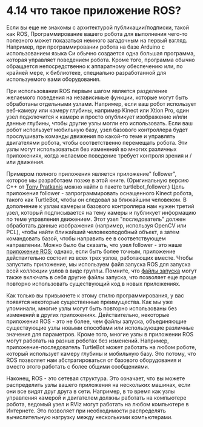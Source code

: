 # 4.14 что такое приложение ROS?

Если вы еще не знакомы с архитектурой публикации/подписки, такой как ROS, Программирование вашего робота для выполнения чего-то полезного может показаться немного загадочным на первый взгляд. Например, при программировании робота на базе Arduino с использованием языка Си обычно создается одна большая программа, которая управляет поведением робота. Кроме того, программа обычно обращается непосредственно к аппаратному обеспечению или, по крайней мере, к библиотеке, специально разработанной для используемого вами оборудования. 

При использовании ROS первым шагом является разделение желаемого поведения на независимые функции, которые могут быть обработаны отдельными узлами. Например, если ваш робот использует веб-камеру или камеру глубины, например Kinect или Xtion Pro, один узел подключится к камере и просто опубликует изображение и/или данные глубины, чтобы другие узлы могли его использовать. Если ваш робот использует мобильную базу, узел базового контроллера будет прослушивать команды движения по какой-то теме и управлять двигателями робота, чтобы соответственно перемещать робота. Эти узлы могут использоваться без изменений во многих различных приложениях, когда желаемое поведение требует контроля зрения и / или движения.

Примером полного приложения является приложение" follower", которое мы разработаем позже в этой книге. \(Оригинальную версию C++ от [Tony Pratkanis](https://www.formicite.com) можно найти в пакете turtlebot\_follower.\) Цель приложения follower - запрограммировать оснащенного Kinect робота, такого как TurtleBot, чтобы он следовал за ближайшим человеком. В дополнение к узлам камеры и базового контроллера нам нужен третий узел, который подписывается на тему камеры и публикует информацию по теме управления движением. Этот узел "последователь" должен обработать данные изображения \(например, используя OpenCV или PCL\), чтобы найти ближайший человекоподобный объект, а затем командовать базой, чтобы направить ее в соответствующем направлении. Можно было бы сказать, что узел follower - это наше [приложение ROS](https://www.formicite.com); однако, если быть более точным, приложение действительно состоит из всех трех узлов, работающих вместе. Чтобы запустить приложение, мы используем файл запуска ROS для запуска всей коллекции узлов в виде группы. Помните, что [файлы запуска](http://wiki.ros.org/roslaunch/XML/include) могут также включать в себя другие файлы запуска, что позволяет еще проще повторно использовать существующий код в новых приложениях.

Как только вы привыкнете к этому стилю программирования, у вас появятся некоторые существенные преимущества. Как мы уже упоминали, многие узлы могут быть повторно использованы без изменений в других приложениях. Действительно, некоторые приложения ROS - это не более, чем файлы запуска, объединяющие существующие узлы новыми способами или использующие различные значения для параметров. Кроме того, многие узлы в приложении ROS могут работать на разных роботах без изменений. Например, приложение-последователь TurtleBot может работать на любом роботе, который использует камеру глубины и мобильную базу. Это потому, что ROS позволяет нам абстрагироваться от базового оборудования и вместо этого работать с более общими сообщениями.

Наконец, ROS - это сетевая структура. Это означает, что вы можете распределить узлы вашего приложения на нескольких машинах, если они все видят друг друга в сети. Например, в то время как узлы управления камерой и двигателем должны работать на компьютере робота, ведомый узел и RViz могут работать на любом компьютере в Интернете. Это позволяет при необходимости распределять вычислительную нагрузку между несколькими компьютерами.


